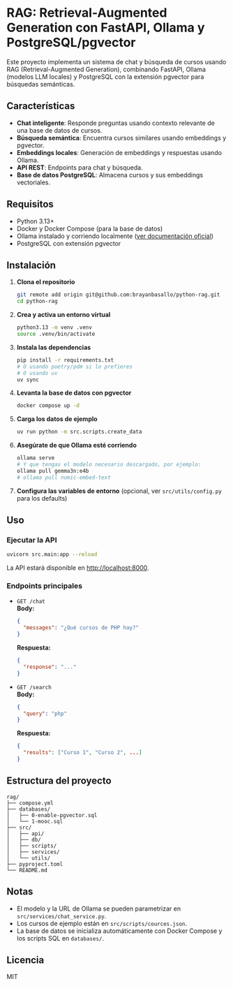 # RAG: Retrieval-Augmented Generation con FastAPI, Ollama y PostgreSQL/pgvector

Este proyecto implementa un sistema de chat y búsqueda de cursos usando RAG (Retrieval-Augmented Generation), combinando FastAPI, Ollama (modelos LLM locales) y PostgreSQL con la extensión pgvector para búsquedas semánticas.

## Características

- **Chat inteligente**: Responde preguntas usando contexto relevante de una base de datos de cursos.
- **Búsqueda semántica**: Encuentra cursos similares usando embeddings y pgvector.
- **Embeddings locales**: Generación de embeddings y respuestas usando Ollama.
- **API REST**: Endpoints para chat y búsqueda.
- **Base de datos PostgreSQL**: Almacena cursos y sus embeddings vectoriales.

## Requisitos

- Python 3.13+
- Docker y Docker Compose (para la base de datos)
- Ollama instalado y corriendo localmente ([ver documentación oficial](https://ollama.com/))
- PostgreSQL con extensión pgvector

## Instalación

1. **Clona el repositorio**  
   ```bash
   git remote add origin git@github.com:brayanbasallo/python-rag.git
   cd python-rag
   ```

2. **Crea y activa un entorno virtual**  
   ```bash
   python3.13 -m venv .venv
   source .venv/bin/activate
   ```

3. **Instala las dependencias**  
   ```bash
   pip install -r requirements.txt
   # O usando poetry/pdm si lo prefieres
   # O usando uv
   uv sync
   ```

4. **Levanta la base de datos con pgvector**  
   ```bash
   docker compose up -d
   ```

5. **Carga los datos de ejemplo**  
   ```bash
   uv run python -m src.scripts.create_data
   ```

6. **Asegúrate de que Ollama esté corriendo**  
   ```bash
   ollama serve
   # Y que tengas el modelo necesario descargado, por ejemplo:
   ollama pull gemma3n:e4b
   # ollama pull nomic-embed-text
   ```

7. **Configura las variables de entorno** (opcional, ver `src/utils/config.py` para los defaults)

## Uso

### Ejecutar la API

```bash
uvicorn src.main:app --reload
```

La API estará disponible en [http://localhost:8000](http://localhost:8000).

### Endpoints principales

- `GET /chat`  
  **Body:**  
  ```json
  {
    "messages": "¿Qué cursos de PHP hay?"
  }
  ```
  **Respuesta:**  
  ```json
  {
    "response": "..."
  }
  ```

- `GET /search`  
  **Body:**  
  ```json
  {
    "query": "php"
  }
  ```
  **Respuesta:**  
  ```json
  {
    "results": ["Curso 1", "Curso 2", ...]
  }
  ```

## Estructura del proyecto

```
rag/
├── compose.yml
├── databases/
│   ├── 0-enable-pgvector.sql
│   └── 1-mooc.sql
├── src/
│   ├── api/
│   ├── db/
│   ├── scripts/
│   ├── services/
│   └── utils/
├── pyproject.toml
└── README.md
```

## Notas

- El modelo y la URL de Ollama se pueden parametrizar en `src/services/chat_service.py`.
- Los cursos de ejemplo están en `src/scripts/cources.json`.
- La base de datos se inicializa automáticamente con Docker Compose y los scripts SQL en `databases/`.

## Licencia

MIT


